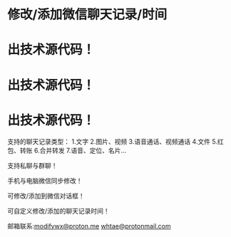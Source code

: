 # 修改/添加微信聊天记录/时间

# 出技术源代码！
# 出技术源代码！
# 出技术源代码！
支持的聊天记录类型：
1.文字
2.图片、视频
3.语音通话、视频通话
4.文件
5.红包、转账
6.合并转发
7.语音、定位、名片...

支持私聊与群聊！

手机与电脑微信同步修改！

可修改/添加到微信对话框！

可自定义修改/添加的聊天记录时间！

邮箱联系:modifywx@proton.me
whtae@protonmail.com
